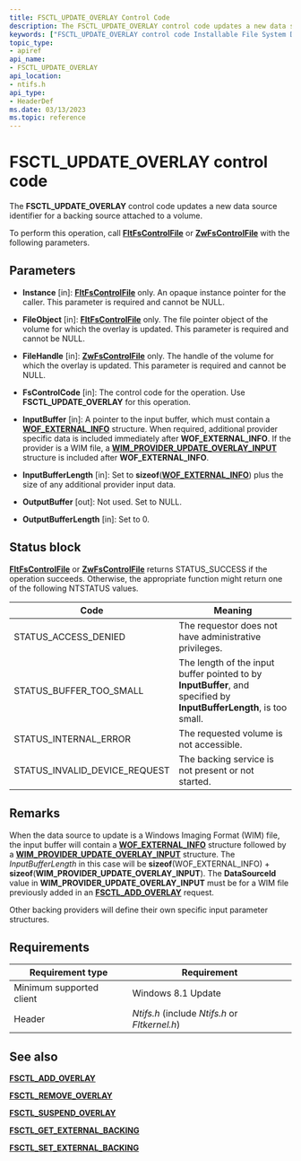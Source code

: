 ```yaml
---
title: FSCTL_UPDATE_OVERLAY Control Code
description: The FSCTL_UPDATE_OVERLAY control code updates a new data source identifier for a backing source attached to a volume.
keywords: ["FSCTL_UPDATE_OVERLAY control code Installable File System Drivers"]
topic_type:
- apiref
api_name:
- FSCTL_UPDATE_OVERLAY
api_location:
- ntifs.h
api_type:
- HeaderDef
ms.date: 03/13/2023
ms.topic: reference
---
```


# FSCTL_UPDATE_OVERLAY control code

The **FSCTL_UPDATE_OVERLAY** control code updates a new data source identifier for a backing source attached to a volume.

To perform this operation, call [**FltFsControlFile**](/windows-hardware/drivers/ddi/fltkernel/nf-fltkernel-fltfscontrolfile) or [**ZwFsControlFile**](/previous-versions/ff566462(v=vs.85)) with the following parameters.

## Parameters

- **Instance** [in]: [**FltFsControlFile**](/windows-hardware/drivers/ddi/fltkernel/nf-fltkernel-fltfscontrolfile) only. An opaque instance pointer for the caller. This parameter is required and cannot be NULL.

- **FileObject** [in]: [**FltFsControlFile**](/windows-hardware/drivers/ddi/fltkernel/nf-fltkernel-fltfscontrolfile) only. The file pointer object of the volume for which the overlay is updated. This parameter is required and cannot be NULL.

- **FileHandle** [in]: [**ZwFsControlFile**](/previous-versions/ff566462(v=vs.85)) only. The handle of the volume for which the overlay is updated. This parameter is required and cannot be NULL.

- **FsControlCode** [in]: The control code for the operation. Use **FSCTL_UPDATE_OVERLAY** for this operation.

- **InputBuffer** [in]: A pointer to the input buffer, which must contain a [**WOF_EXTERNAL_INFO**](/windows-hardware/drivers/ddi/ntifs/ns-ntifs-_wof_external_info) structure. When required, additional provider specific data is included immediately after **WOF_EXTERNAL_INFO**. If the provider is a WIM file, a [**WIM_PROVIDER_UPDATE_OVERLAY_INPUT**](/windows-hardware/drivers/ddi/ntifs/ns-ntifs-_wim_provider_update_overlay_input) structure is included after **WOF_EXTERNAL_INFO**.

- **InputBufferLength** [in]: Set to **sizeof**([**WOF_EXTERNAL_INFO**](/windows-hardware/drivers/ddi/ntifs/ns-ntifs-_wof_external_info)) plus the size of any additional provider input data.

- **OutputBuffer** [out]: Not used. Set to NULL.

- **OutputBufferLength** [in]: Set to 0.

## Status block

[**FltFsControlFile**](/windows-hardware/drivers/ddi/fltkernel/nf-fltkernel-fltfscontrolfile) or [**ZwFsControlFile**](/previous-versions/ff566462(v=vs.85)) returns STATUS_SUCCESS if the operation succeeds. Otherwise, the appropriate function might return one of the following NTSTATUS values.

| Code | Meaning |
| ---- | ------- |
| STATUS_ACCESS_DENIED | The requestor does not have administrative privileges. |
| STATUS_BUFFER_TOO_SMALL | The length of the input buffer pointed to by **InputBuffer**, and specified by **InputBufferLength**, is too small. |
| STATUS_INTERNAL_ERROR | The requested volume is not accessible. |
| STATUS_INVALID_DEVICE_REQUEST | The backing service is not present or not started. |

## Remarks

When the data source to update is a Windows Imaging Format (WIM) file, the input buffer will contain a [**WOF_EXTERNAL_INFO**](/windows-hardware/drivers/ddi/ntifs/ns-ntifs-_wof_external_info) structure followed by a [**WIM_PROVIDER_UPDATE_OVERLAY_INPUT**](/windows-hardware/drivers/ddi/ntifs/ns-ntifs-_wim_provider_update_overlay_input) structure. The *InputBufferLength* in this case will be **sizeof**(WOF_EXTERNAL_INFO) + **sizeof**(**WIM_PROVIDER_UPDATE_OVERLAY_INPUT**). The **DataSourceId** value in **WIM_PROVIDER_UPDATE_OVERLAY_INPUT** must be for a WIM file previously added in an [**FSCTL_ADD_OVERLAY**](fsctl-add-overlay.md) request.

Other backing providers will define their own specific input parameter structures.

## Requirements

| Requirement type | Requirement |
| ---------------- | ----------- |
| Minimum supported client | Windows 8.1 Update |
| Header | *Ntifs.h* (include *Ntifs.h* or *Fltkernel.h*) |

## See also

[**FSCTL_ADD_OVERLAY**](fsctl-add-overlay.md)

[**FSCTL_REMOVE_OVERLAY**](fsctl-remove-overlay.md)

[**FSCTL_SUSPEND_OVERLAY**](fsctl-suspend-overlay.md)

[**FSCTL_GET_EXTERNAL_BACKING**](fsctl-get-external-backing.md)

[**FSCTL_SET_EXTERNAL_BACKING**](fsctl-set-external-backing.md)
